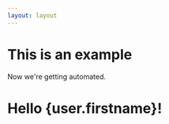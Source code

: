 ```yaml
---
layout: layout
---
```

# This is an example

Now we're getting automated.

# Hello {user.firstname}!
<Thing />